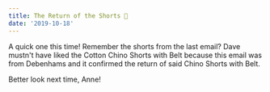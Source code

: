 ```yaml
---
title: The Return of the Shorts 👖
date: '2019-10-18'
---
```

A quick one this time! Remember the shorts from the last email? Dave mustn't have liked the Cotton Chino Shorts with Belt because this email was from Debenhams and it confirmed the return of said Chino Shorts with Belt.

Better look next time, Anne! 

